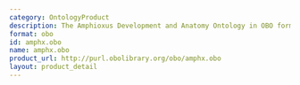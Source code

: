 ```yaml
---
category: OntologyProduct
description: The Amphioxus Development and Anatomy Ontology in OBO format
format: obo
id: amphx.obo
name: amphx.obo
product_url: http://purl.obolibrary.org/obo/amphx.obo
layout: product_detail
---
```


